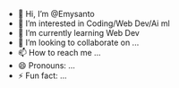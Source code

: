 - 👋 Hi, I’m @Emysanto
- 👀 I’m interested in Coding/Web Dev/Ai ml
- 🌱 I’m currently learning Web Dev
- 💞️ I’m looking to collaborate on ...
- 📫 How to reach me ...
- 😄 Pronouns: ...
- ⚡ Fun fact: ...

<!---
Emysanto/Emysanto is a ✨ special ✨ repository because its `README.md` (this file) appears on your GitHub profile.
You can click the Preview link to take a look at your changes.
--->
